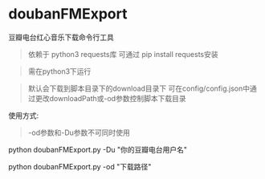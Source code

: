 # doubanFMExport
豆瓣电台红心音乐下载命令行工具
> 依赖于 python3 requests库
> 可通过 pip install requests安装

> 需在python3下运行


> 默认会下载到脚本目录下的download目录下
> 可在config/config.json中通过更改downloadPath或-od参数控制脚本下载目录

使用方式:

  > -od参数和-Du参数不可同时使用

  python doubanFMExport.py -Du "你的豆瓣电台用户名"
  
  python doubanFMExport.py -od "下载路径"
